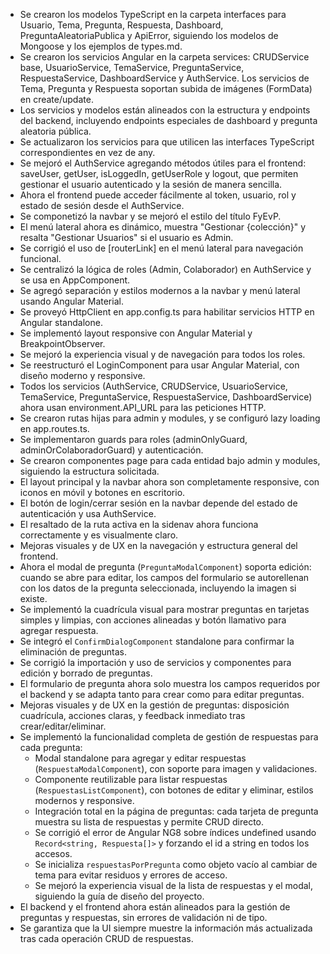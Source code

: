 - Se crearon los modelos TypeScript en la carpeta interfaces para Usuario, Tema, Pregunta, Respuesta, Dashboard, PreguntaAleatoriaPublica y ApiError, siguiendo los modelos de Mongoose y los ejemplos de types.md.
- Se crearon los servicios Angular en la carpeta services: CRUDService base, UsuarioService, TemaService, PreguntaService, RespuestaService, DashboardService y AuthService. Los servicios de Tema, Pregunta y Respuesta soportan subida de imágenes (FormData) en create/update.
- Los servicios y modelos están alineados con la estructura y endpoints del backend, incluyendo endpoints especiales de dashboard y pregunta aleatoria pública.
- Se actualizaron los servicios para que utilicen las interfaces TypeScript correspondientes en vez de any.
- Se mejoró el AuthService agregando métodos útiles para el frontend: saveUser, getUser, isLoggedIn, getUserRole y logout, que permiten gestionar el usuario autenticado y la sesión de manera sencilla.
- Ahora el frontend puede acceder fácilmente al token, usuario, rol y estado de sesión desde el AuthService.
- Se componetizó la navbar y se mejoró el estilo del título FyEvP.
- El menú lateral ahora es dinámico, muestra "Gestionar {colección}" y resalta "Gestionar Usuarios" si el usuario es Admin.
- Se corrigió el uso de [routerLink] en el menú lateral para navegación funcional.
- Se centralizó la lógica de roles (Admin, Colaborador) en AuthService y se usa en AppComponent.
- Se agregó separación y estilos modernos a la navbar y menú lateral usando Angular Material.
- Se proveyó HttpClient en app.config.ts para habilitar servicios HTTP en Angular standalone.
- Se implementó layout responsive con Angular Material y BreakpointObserver.
- Se mejoró la experiencia visual y de navegación para todos los roles.
- Se reestructuró el LoginComponent para usar Angular Material, con diseño moderno y responsive.
- Todos los servicios (AuthService, CRUDService, UsuarioService, TemaService, PreguntaService, RespuestaService, DashboardService) ahora usan environment.API_URL para las peticiones HTTP.
- Se crearon rutas hijas para admin y modules, y se configuró lazy loading en app.routes.ts.
- Se implementaron guards para roles (adminOnlyGuard, adminOrColaboradorGuard) y autenticación.
- Se crearon componentes page para cada entidad bajo admin y modules, siguiendo la estructura solicitada.
- El layout principal y la navbar ahora son completamente responsive, con iconos en móvil y botones en escritorio.
- El botón de login/cerrar sesión en la navbar depende del estado de autenticación y usa AuthService.
- El resaltado de la ruta activa en la sidenav ahora funciona correctamente y es visualmente claro.
- Mejoras visuales y de UX en la navegación y estructura general del frontend.
- Ahora el modal de pregunta (`PreguntaModalComponent`) soporta edición: cuando se abre para editar, los campos del formulario se autorellenan con los datos de la pregunta seleccionada, incluyendo la imagen si existe.
- Se implementó la cuadrícula visual para mostrar preguntas en tarjetas simples y limpias, con acciones alineadas y botón llamativo para agregar respuesta.
- Se integró el `ConfirmDialogComponent` standalone para confirmar la eliminación de preguntas.
- Se corrigió la importación y uso de servicios y componentes para edición y borrado de preguntas.
- El formulario de pregunta ahora solo muestra los campos requeridos por el backend y se adapta tanto para crear como para editar preguntas.
- Mejoras visuales y de UX en la gestión de preguntas: disposición cuadrícula, acciones claras, y feedback inmediato tras crear/editar/eliminar.
- Se implementó la funcionalidad completa de gestión de respuestas para cada pregunta:
  - Modal standalone para agregar y editar respuestas (`RespuestaModalComponent`), con soporte para imagen y validaciones.
  - Componente reutilizable para listar respuestas (`RespuestasListComponent`), con botones de editar y eliminar, estilos modernos y responsive.
  - Integración total en la página de preguntas: cada tarjeta de pregunta muestra su lista de respuestas y permite CRUD directo.
  - Se corrigió el error de Angular NG8 sobre índices undefined usando `Record<string, Respuesta[]>` y forzando el id a string en todos los accesos.
  - Se inicializa `respuestasPorPregunta` como objeto vacío al cambiar de tema para evitar residuos y errores de acceso.
  - Se mejoró la experiencia visual de la lista de respuestas y el modal, siguiendo la guía de diseño del proyecto.
- El backend y el frontend ahora están alineados para la gestión de preguntas y respuestas, sin errores de validación ni de tipo.
- Se garantiza que la UI siempre muestre la información más actualizada tras cada operación CRUD de respuestas.
